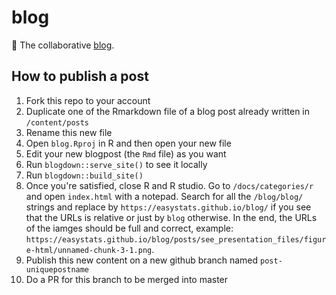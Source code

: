 # blog
:mega: The collaborative [blog](https://easystats.github.io/blog/).



## How to publish a post

1. Fork this repo to your account
2. Duplicate one of the Rmarkdown file of a blog post already written in `/content/posts`
3. Rename this new file
4. Open `blog.Rproj` in R and then open your new file
5. Edit your new blogpost (the `Rmd` file) as you want
6. Run `blogdown::serve_site()` to see it locally
7. Run `blogdown::build_site()`
8. Once  you're satisfied, close R and R studio. Go to `/docs/categories/r` and open `index.html` with a notepad. Search for all the `/blog/blog/` strings and replace by `https://easystats.github.io/blog/` if you see that the URLs is relative or just by `blog` otherwise. In the end, the URLs of the iamges should be full and correct, example: `https://easystats.github.io/blog/posts/see_presentation_files/figure-html/unnamed-chunk-3-1.png`.
9. Publish this new content on a new github branch named `post-uniquepostname`
10. Do a PR for this branch to be merged into master